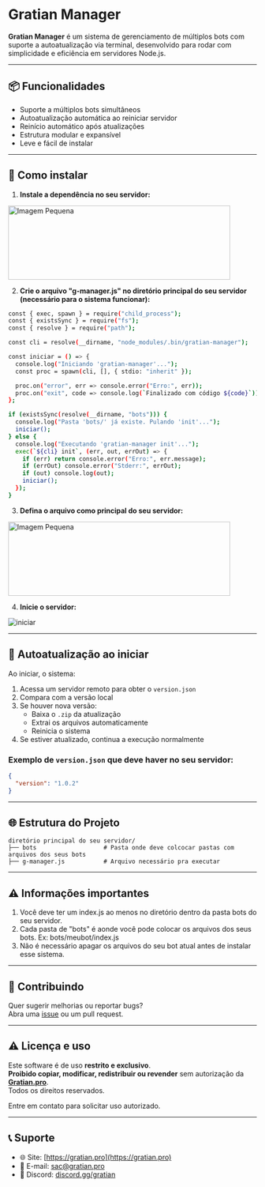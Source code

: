 # Gratian Manager

**Gratian Manager** é um sistema de gerenciamento de múltiplos bots com suporte a autoatualização via terminal, desenvolvido para rodar com simplicidade e eficiência em servidores Node.js.

---

## 📦 Funcionalidades

- Suporte a múltiplos bots simultâneos  
- Autoatualização automática ao reiniciar servidor  
- Reinício automático após atualizações  
- Estrutura modular e expansível  
- Leve e fácil de instalar  

---

## 🚀 Como instalar

1. **Instale a dependência no seu servidor:**

<img src="https://media.discordapp.net/attachments/978811018505494571/1375600664767369247/20250523_192542.png?ex=68324773&is=6830f5f3&hm=eb7f63584b207fe6473aeea89e2e0fd90bbddda6023a6b246c1bbcfd52ba314e&=&format=webp&quality=lossless" width="450" height="150" alt="Imagem Pequena" />


2. **Crie o arquivo "g-manager.js" no diretório principal do seu servidor (necessário para o sistema funcionar):**
```bash
const { exec, spawn } = require("child_process");
const { existsSync } = require("fs");
const { resolve } = require("path");

const cli = resolve(__dirname, "node_modules/.bin/gratian-manager");

const iniciar = () => {
  console.log("Iniciando 'gratian-manager'...");
  const proc = spawn(cli, [], { stdio: "inherit" });

  proc.on("error", err => console.error("Erro:", err));
  proc.on("exit", code => console.log(`Finalizado com código ${code}`));
};

if (existsSync(resolve(__dirname, "bots"))) {
  console.log("Pasta 'bots/' já existe. Pulando 'init'...");
  iniciar();
} else {
  console.log("Executando 'gratian-manager init'...");
  exec(`${cli} init`, (err, out, errOut) => {
    if (err) return console.error("Erro:", err.message);
    if (errOut) console.error("Stderr:", errOut);
    if (out) console.log(out);
    iniciar();
  });
}
```


3. **Defina o arquivo como principal do seu servidor:**

<img src="https://media.discordapp.net/attachments/978811018505494571/1375621613583728711/20250523_204900.png?ex=68325af6&is=68310976&hm=250658769711c16a6631ef8ea1034fcf25043c529d4b2631c367a0aa3f113890&=&format=webp&quality=lossless" width="450" height="150" alt="Imagem Pequena" />


4. **Inicie o servidor:**

![iniciar](https://i.imgur.com/kHXf9gP.png)

---

## 🔁 Autoatualização ao iniciar

Ao iniciar, o sistema:

1. Acessa um servidor remoto para obter o `version.json`
2. Compara com a versão local
3. Se houver nova versão:
   - Baixa o `.zip` da atualização
   - Extrai os arquivos automaticamente
   - Reinicia o sistema
4. Se estiver atualizado, continua a execução normalmente

### Exemplo de `version.json` que deve haver no seu servidor:

```json
{
  "version": "1.0.2"
}
```

---

## 🌐 Estrutura do Projeto

```
diretório principal do seu servidor/
├── bots                   # Pasta onde deve colcocar pastas com arquivos dos seus bots
├── g-manager.js           # Arquivo necessário pra executar
```

---

## ⚠ Informações importantes
1. Você deve ter um index.js ao menos no diretório dentro da pasta bots do seu servidor.
2. Cada pasta de "bots" é aonde você pode colocar os arquivos dos seus bots. Ex: bots/meubot/index.js
3. Não é necessário apagar os arquivos do seu bot atual antes de instalar esse sistema.

---
## 🤝 Contribuindo

Quer sugerir melhorias ou reportar bugs?  
Abra uma [issue](https://github.com/luizdeveloperr/gratian-manager/issues) ou um pull request.

---

## ⚠️ Licença e uso

Este software é de uso **restrito e exclusivo**.  
**Proibido copiar, modificar, redistribuir ou revender** sem autorização da **[Gratian.pro](https://gratian.pro)**.  
Todos os direitos reservados.

Entre em contato para solicitar uso autorizado.

---

## 📞 Suporte

- 🌐 Site: [https://gratian.pro](https://gratian.pro)  
- 📧 E-mail: sac@gratian.pro  
- 💬 Discord: [discord.gg/gratian](https://discord.gg/gratian)
